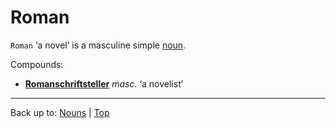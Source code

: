 # Roman

`Roman` ‘a novel’ is a masculine simple [noun](../../index.md).

Compounds:
  - **[Romanschriftsteller](Romanschriftsteller.md)** *masc.* ‘a novelist’

----

Back up to: [Nouns](../../index.md) | [Top](../../../index.md)
